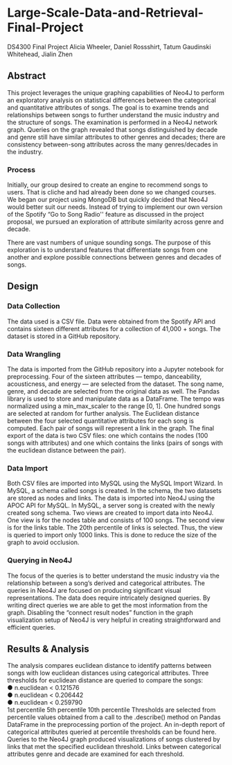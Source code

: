 # Large-Scale-Data-and-Retrieval-Final-Project
DS4300 Final Project Alicia Wheeler, Daniel Rossshirt, Tatum Gaudinski Whitehead, Jialin Zhen

## Abstract
This project leverages the unique graphing capabilities of Neo4J to perform an exploratory analysis on statistical differences between the categorical and quantitative attributes of songs. The goal is to examine trends and relationships between songs to further understand the music industry and the structure of songs. The examination is performed in a Neo4J network graph. Queries on the graph revealed that songs distinguished by decade and genre still have similar attributes to other genres and decades; there are consistency between-song attributes across the many genres/decades in the industry.

### Process
Initially, our group desired to create an engine to recommend songs to users. That is cliche and had already been done so we changed courses. We began our project using MongoDB but quickly decided that Neo4J would better suit our needs. Instead of trying to implement our own version of the Spotify “Go to Song Radio'' feature as discussed in the project proposal, we pursued an exploration of attribute similarity across genre and decade.

There are vast numbers of unique sounding songs. The purpose of this exploration is to understand features that differentiate songs from one another and explore possible connections between genres and decades of songs.

## Design

### Data Collection
The data used is a CSV file. Data were obtained from the Spotify API and contains sixteen different attributes for a collection of 41,000 + songs. The dataset is stored in a GitHub repository.

### Data Wrangling
The data is imported from the GitHub repository into a Jupyter notebook for preprocessing. Four of the sixteen attributes — tempo, danceability, acousticness, and energy — are selected from the dataset. The song name, genre, and decade are selected from the original data as well. The Pandas library is used to store and manipulate data as a DataFrame. The tempo was normalized using a min_max_scaler to the range [0, 1]. One hundred songs are selected at random for further analysis. The Euclidean distance between the four selected quantitative attributes for each song is computed. Each pair of songs will represent a link in the graph. The final export of the data is two CSV files: one which contains the nodes (100 songs with attributes) and one which contains the links (pairs of songs with the euclidean distance between the pair).

### Data Import
Both CSV files are imported into MySQL using the MySQL Import Wizard. In MySQL, a
schema called songs is created. In the schema, the two datasets are stored as nodes and links.
The data is imported into Neo4J using the APOC API for MySQL. In MySQL, a server song is created with the newly created song schema. Two views are created to import data into Neo4J. One view is for the nodes table and consists of 100 songs. The second view is for the links table. The 20th percentile of links is selected. Thus, the view is queried to import only 1000 links. This is done to reduce the size of the graph to avoid occlusion.

### Querying in Neo4J
The focus of the queries is to better understand the music industry via the relationship between a song’s derived and categorical attributes. The queries in Neo4J are focused on producing significant visual representations. The data does require intricately designed queries. By writing direct queries we are able to get the most information from the graph.
Disabling the “connect result nodes” function in the graph visualization setup of Neo4J is very helpful in creating straightforward and efficient queries.
 
## Results & Analysis
The analysis compares euclidean distance to identify patterns between songs with low euclidean distances using categorical attributes. Three thresholds for euclidean distance are queried to compare the songs:\
● n.euclidean < 0.121576\
● n.euclidean < 0.206442\
● n.euclidean < 0.259790\
1st percentile 5th percentile 10th percentile
Thresholds are selected from percentile values obtained from a call to the .describe() method on Pandas DataFrame in the preprocessing portion of the project. An in-depth report of categorical attributes queried at percentile thresholds can be found here. Queries to the Neo4J graph produced visualizations of songs clustered by links that met the specified euclidean threshold. Links between categorical attributes genre and decade are examined for each threshold.
